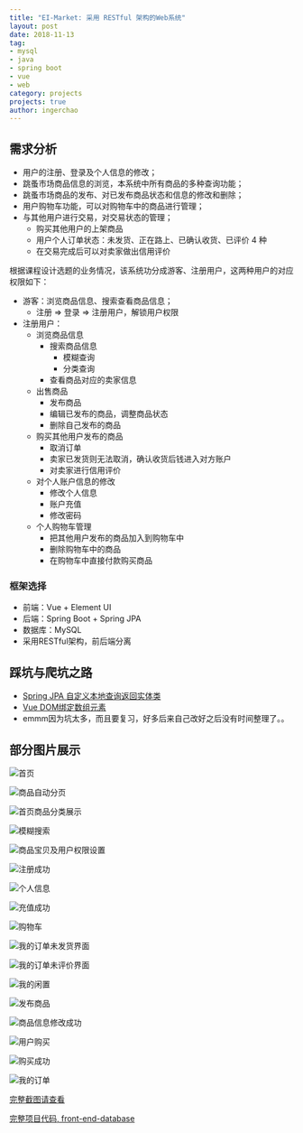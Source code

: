 ```yaml
---
title: "EI-Market: 采用 RESTful 架构的Web系统"
layout: post
date: 2018-11-13
tag:
- mysql
- java
- spring boot
- vue 
- web
category: projects
projects: true
author: ingerchao
---
```


## 需求分析

- 用户的注册、登录及个人信息的修改；
- 跳蚤市场商品信息的浏览，本系统中所有商品的多种查询功能；
- 跳蚤市场商品的发布、对已发布商品状态和信息的修改和删除；
- 用户购物车功能，可以对购物车中的商品进行管理；
- 与其他用户进行交易，对交易状态的管理；
  - 购买其他用户的上架商品
  - 用户个人订单状态：未发货、正在路上、已确认收货、已评价 4 种
  - 在交易完成后可以对卖家做出信用评价

根据课程设计选题的业务情况，该系统功分成游客、注册用户，这两种用户的对应权限如下：

- 游客：浏览商品信息、搜索查看商品信息；
  - 注册 => 登录 => 注册用户，解锁用户权限
- 注册用户：
  - 浏览商品信息
    - 搜索商品信息
      - 模糊查询
      - 分类查询
    - 查看商品对应的卖家信息
  - 出售商品
    - 发布商品
    - 编辑已发布的商品，调整商品状态
    - 删除自己发布的商品
  - 购买其他用户发布的商品
    - 取消订单
    - 卖家已发货则无法取消，确认收货后钱进入对方账户
    - 对卖家进行信用评价
  - 对个人账户信息的修改
    - 修改个人信息
    - 账户充值
    - 修改密码
  - 个人购物车管理
    - 把其他用户发布的商品加入到购物车中
    - 删除购物车中的商品
    - 在购物车中直接付款购买商品

### 框架选择

- 前端：Vue + Element UI
- 后端：Spring Boot + Spring  JPA 
- 数据库：MySQL
- 采用RESTful架构，前后端分离

## 踩坑与爬坑之路

- [Spring JPA 自定义本地查询返回实体类](https://github.com/Inger-Chao/ei-market/tree/master/log/JPA自定义本地查询)
- [Vue DOM绑定数组元素]([https://github.com/Inger-Chao/ei-market/tree/master/log/vue%E7%BB%91%E5%AE%9A%E6%95%B0%E7%BB%84%E5%85%83%E7%B4%A0](https://github.com/Inger-Chao/ei-market/tree/master/log/vue绑定数组元素))
- emmm因为坑太多，而且要复习，好多后来自己改好之后没有时间整理了。。

## 部分图片展示

![首页](https://github.com/Inger-Chao/ei-market/tree/master/pic/1home.png)



![商品自动分页](https://github.com/Inger-Chao/ei-market/tree/master/pic/3商品分页.png)



![首页商品分类展示](https://github.com/Inger-Chao/ei-market/tree/master/pic/4首页分类.png)

![模糊搜索](https://github.com/Inger-Chao/ei-market/tree/master/pic/5模糊搜索.png)

![商品宝贝及用户权限设置](https://github.com/Inger-Chao/ei-market/tree/master/pic/8商品详情界面UI交互.png)

![注册成功](https://github.com/Inger-Chao/ei-market/tree/master/pic/9注册成功.png)

![个人信息](https://github.com/Inger-Chao/ei-market/tree/master/pic/12个人信息.png)

![充值成功](https://github.com/Inger-Chao/ei-market/tree/master/pic/15充值成功.png)

![购物车](https://github.com/Inger-Chao/ei-market/tree/master/pic/20购物车界面.png)

![我的订单未发货界面](https://github.com/Inger-Chao/ei-market/tree/master/pic/25刚才点击购买的商品已存在未发货列表中.png)

![我的订单未评价界面](https://github.com/Inger-Chao/ei-market/tree/master/pic/29评价页面.png)

![我的闲置](https://github.com/Inger-Chao/ei-market/tree/master/pic/32我的闲置界面可修改上架或下架.png)

![发布商品](https://github.com/Inger-Chao/ei-market/tree/master/pic/35发布商品.png)

![商品信息修改成功](https://github.com/Inger-Chao/ei-market/tree/master/pic/37修改商品信息.png)

![用户购买](https://github.com/Inger-Chao/ei-market/tree/master/pic/39用户购买.png)

![购买成功](https://github.com/Inger-Chao/ei-market/tree/master/pic/41购买成功.png)

![我的订单](https://github.com/Inger-Chao/ei-market/tree/master/pic/42公牛插排已显示在我的订单中.png)

[完整截图请查看](https://github.com/Inger-Chao/ei-market/tree/master/pic)



[完整项目代码, front-end-database](https://github.com/Inger-Chao/ei-market)
